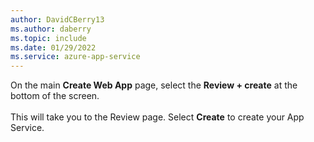 ```yaml
---
author: DavidCBerry13
ms.author: daberry
ms.topic: include
ms.date: 01/29/2022
ms.service: azure-app-service
---
```

On the main **Create Web App** page, select the **Review + create** at the bottom of the screen.<br>
<br>
This will take you to the Review page. Select **Create** to create your App Service.
